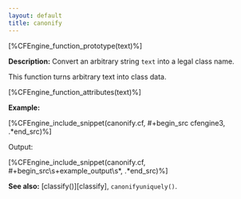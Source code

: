 ```yaml
---
layout: default
title: canonify
---
```


[%CFEngine_function_prototype(text)%]

**Description:** Convert an arbitrary string `text` into a legal class name.

This function turns arbitrary text into class data.

[%CFEngine_function_attributes(text)%]

**Example:**

[%CFEngine_include_snippet(canonify.cf, #\+begin_src cfengine3, .*end_src)%]

Output:

[%CFEngine_include_snippet(canonify.cf, #\+begin_src\s+example_output\s*, .*end_src)%]

**See also:** [classify()][classify], `canonifyuniquely()`.
